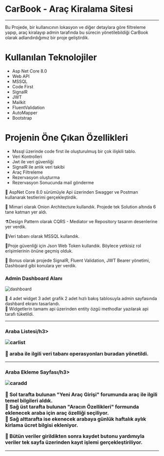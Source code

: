 <h1>CarBook - Araç Kiralama Sitesi</h1>

<hr>
Bu Projede, bir kullanıcının lokasyon ve diğer detaylara göre filtreleme yapıp, araç kiralayıp admin tarafında bu sürecin yönetilebildiği CarBook olarak adlandırdığımız bir proje geliştirdik.

<h1>Kullanılan Teknolojiler</h1>

<ul>
  <li>Asp Net Core 8.0</li>
  <li>Web API</li>
  <li>MSSQL</li>
  <li>Code First</li>
  <li>SignalR</li>
  <li>JWT</li>
  <li>Mailkit</li>
  <li>FluentValidation</li>
  <li>AutoMapper</li>
  <li>Bootstrap</li>
</ul>

<h1>Projenin Öne Çıkan Özellikleri</h1>

<ul>
  <li>Mssql üzerinde code first ile oluşturulmuş bir çok ilişkili tablo.</li>
  <li>Veri Kontrolleri</li>
  <li>Jwt ile veri güvenliği</li>
  <li>SignalR ile anlık veri takibi</li>
  <li>Araç Filtreleme</li>
  <li>Rezervasyon oluşturma</li>
  <li>Rezervasyon Sonucunda mail gönderme</li>
</ul>

🚀 AspNet Core 8.0 sürümüyle Api üzerinden Swagger ve Postman kullanarak testlerimi gerçekleştirdik. <br>

🛞 Mimari olarak Onion Architecture kullandık. Projede tek Solution altında 6 tane katman yer aldı.<br>

⚗️Design Pattern olarak CQRS - Mediator ve Repository tasarım desenlerine yer verdik.<br>

💊Veri tabanı olarak MSSQL kullandık.<br>

🔑Proje güvenliği için Json Web Token kullandık. Böylece yetkisiz rol erişimlerinin önüne geçmiş olduk.<br>

🎈 Bonus olarak projede SignalR, Fluent Validation, JWT Bearer yönetimi, Dashboard gibi konulara yer verdik.<br> 

<h3>Admin Dashboard Alanı</h3>

![dashboard](https://github.com/user-attachments/assets/673080b8-a85b-43e3-aa83-534bc014077e)

🚀 4 adet widget 3 adet grafik 2 adet hızlı bakış tablosuyla admin sayfasında dashbard ekranı tasarlandı. <br>
🚀 Widgetlerin tamamı api üzerinden entity özgü methodlar yazılarak api tarafı tüketildi.
<hr>

<h3>Araba Listesi/h3>
  
![carlist](https://github.com/user-attachments/assets/d779afb3-36c9-44d7-9de2-10d06ebfaf52)
  
🚀 araba ile ilgili veri tabanı operasyonları buradan yönetildi.
  


<hr>

<h3>Araba Ekleme Sayfası/h3>
  
![caradd](https://github.com/user-attachments/assets/b0149271-e277-45c0-a112-633fcff6428f)

🚀 Sol tarafta bulunan <b>"Yeni Araç Girişi"<b/> forumunda araç ile ilgili temel bilgileri aldık. <br>
🚀 Sağ üst tarafta bulunan  <b>"Aracın Özellikleri"</b> formunda eklenecek araba için araç özelliği seçiliyor.<br>
🚀 Sağ alttarafta ise ekenecek arabaya günlük haftalık aylık kirlama ücret bilgisi ekleniyor. <br>

🚀 Bütün veriler girildikten sonra kaydet butonu yardımıyla veriler tek sayfa üzerinden kayıt işlemi gerçekleştiriliyor.

 
<hr>





